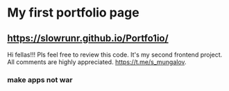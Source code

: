# My first portfolio page #
## https://slowrunr.github.io/Portfo1io/ ##
Hi fellas!!! Pls feel free to review this code. It's my second frontend project. All comments are highly appreciated. 
https://t.me/s_mungalov. 
### make apps not war ###

